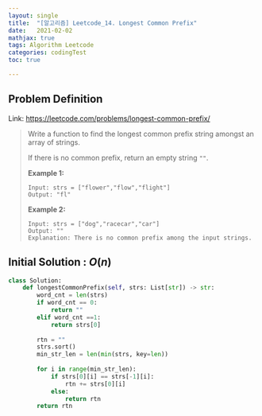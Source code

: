 ```yaml
---
layout: single
title:  "[알고리즘] Leetcode_14. Longest Common Prefix"
date:   2021-02-02
mathjax: true
tags: Algorithm Leetcode
categories: codingTest
toc: true

---
```

## Problem Definition

Link: https://leetcode.com/problems/longest-common-prefix/

 > Write a function to find the longest common prefix string amongst an array of strings.
 >
 > If there is no common prefix, return an empty string `""`.
 >
 >  
 >
 > **Example 1:**
 >
 > ```
 > Input: strs = ["flower","flow","flight"]
 > Output: "fl"
 > ```
 >
 > **Example 2:**
 >
 > ```
 > Input: strs = ["dog","racecar","car"]
 > Output: ""
 > Explanation: There is no common prefix among the input strings.
 > ```

## Initial Solution : $O(n)$

```python
class Solution:
    def longestCommonPrefix(self, strs: List[str]) -> str:
        word_cnt = len(strs)
        if word_cnt == 0:
            return ""
        elif word_cnt ==1:
            return strs[0]
        
        rtn = ""
        strs.sort()
        min_str_len = len(min(strs, key=len))
        
        for i in range(min_str_len):
            if strs[0][i] == strs[-1][i]:
                rtn += strs[0][i]
            else:
                return rtn
        return rtn
```


